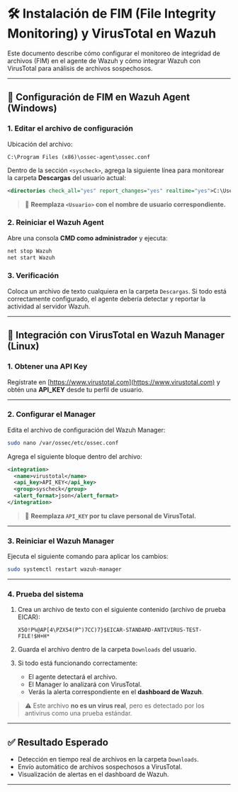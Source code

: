 # 🛠️ Instalación de FIM (File Integrity Monitoring) y VirusTotal en Wazuh

Este documento describe cómo configurar el monitoreo de integridad de archivos (FIM) en el agente de Wazuh y cómo integrar Wazuh con VirusTotal para análisis de archivos sospechosos.

---

## 📁 Configuración de FIM en Wazuh Agent (Windows)

### 1. Editar el archivo de configuración

Ubicación del archivo:

```
C:\Program Files (x86)\ossec-agent\ossec.conf
```

Dentro de la sección `<syscheck>`, agrega la siguiente línea para monitorear la carpeta **Descargas** del usuario actual:

```xml
<directories check_all="yes" report_changes="yes" realtime="yes">C:\Users\<Usuario>\Downloads</directories>
```

> 🔄 **Reemplaza `<Usuario>` con el nombre de usuario correspondiente.**

### 2. Reiniciar el Wazuh Agent

Abre una consola **CMD como administrador** y ejecuta:

```cmd
net stop Wazuh
net start Wazuh
```

### 3. Verificación

Coloca un archivo de texto cualquiera en la carpeta `Descargas`. Si todo está correctamente configurado, el agente debería detectar y reportar la actividad al servidor Wazuh.

---

## 🧪 Integración con VirusTotal en Wazuh Manager (Linux)

### 1. Obtener una API Key

Regístrate en [https://www.virustotal.com](https://www.virustotal.com) y obtén una **API\_KEY** desde tu perfil de usuario.

---

### 2. Configurar el Manager

Edita el archivo de configuración del Wazuh Manager:

```bash
sudo nano /var/ossec/etc/ossec.conf
```

Agrega el siguiente bloque dentro del archivo:

```xml
<integration>
  <name>virustotal</name>
  <api_key>API_KEY</api_key>
  <group>syscheck</group>
  <alert_format>json</alert_format>
</integration>
```

> 🔐 **Reemplaza `API_KEY` por tu clave personal de VirusTotal.**

---

### 3. Reiniciar el Wazuh Manager

Ejecuta el siguiente comando para aplicar los cambios:

```bash
sudo systemctl restart wazuh-manager
```

---

### 4. Prueba del sistema

1. Crea un archivo de texto con el siguiente contenido (archivo de prueba EICAR):

   ```
   X5O!P%@AP[4\PZX54(P^)7CC)7}$EICAR-STANDARD-ANTIVIRUS-TEST-FILE!$H+H*
   ```

2. Guarda el archivo dentro de la carpeta `Downloads` del usuario.

3. Si todo está funcionando correctamente:

   * El agente detectará el archivo.
   * El Manager lo analizará con VirusTotal.
   * Verás la alerta correspondiente en el **dashboard de Wazuh**.

> ⚠️ Este archivo **no es un virus real**, pero es detectado por los antivirus como una prueba estándar.

---

## ✅ Resultado Esperado

* Detección en tiempo real de archivos en la carpeta `Downloads`.
* Envío automático de archivos sospechosos a VirusTotal.
* Visualización de alertas en el dashboard de Wazuh.

---
